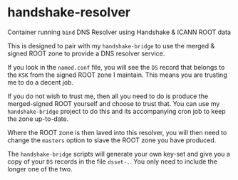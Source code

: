 # handshake-resolver
Container running `bind` DNS Resolver using Handshake &amp; ICANN ROOT data

This is designed to pair with my `handshake-bridge` to use the merged & signed ROOT
zone to provide a DNS resolver service.

If you look in the `named.conf` file, you will see the `DS` record that belongs to the `KSK`
from the signed ROOT zone I maintain. This means you are trusting me to do a decent job.

If you do not wish to trust me, then all you need to do is produce the merged-signed ROOT
yourself and choose to trust that. You can use my `handshake-bridge` project to do this and its accompanying
cron job to keep the zone up-to-date.

Where the ROOT zone is then laved into this resolver, you will then need to change the
`masters` option to slave the ROOT zone you have produced.

The `handshake-bridge` scripts will generate your own key-set and 
give you a copy of your `DS` records in the file
`dsset-.`. You only need to include the longer one of the two.
